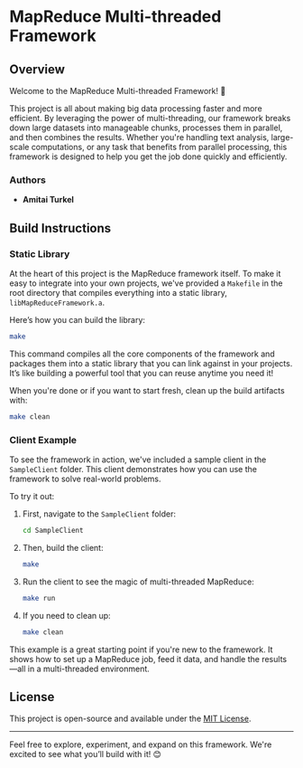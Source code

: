 
# MapReduce Multi-threaded Framework

## Overview

Welcome to the MapReduce Multi-threaded Framework! 🚀

This project is all about making big data processing faster and more efficient. By leveraging the power of multi-threading, our framework breaks down large datasets into manageable chunks, processes them in parallel, and then combines the results. Whether you're handling text analysis, large-scale computations, or any task that benefits from parallel processing, this framework is designed to help you get the job done quickly and efficiently.

### Authors

- **Amitai Turkel**

## Build Instructions

### Static Library

At the heart of this project is the MapReduce framework itself. To make it easy to integrate into your own projects, we've provided a `Makefile` in the root directory that compiles everything into a static library, `libMapReduceFramework.a`.

Here’s how you can build the library:

```bash
make
```

This command compiles all the core components of the framework and packages them into a static library that you can link against in your projects. It’s like building a powerful tool that you can reuse anytime you need it!

When you're done or if you want to start fresh, clean up the build artifacts with:

```bash
make clean
```

### Client Example

To see the framework in action, we've included a sample client in the `SampleClient` folder. This client demonstrates how you can use the framework to solve real-world problems.

To try it out:

1. First, navigate to the `SampleClient` folder:

   ```bash
   cd SampleClient
   ```

2. Then, build the client:

   ```bash
   make
   ```

3. Run the client to see the magic of multi-threaded MapReduce:

   ```bash
   make run
   ```

4. If you need to clean up:

   ```bash
   make clean
   ```

This example is a great starting point if you're new to the framework. It shows how to set up a MapReduce job, feed it data, and handle the results—all in a multi-threaded environment.

## License

This project is open-source and available under the [MIT License](LICENSE).

---

Feel free to explore, experiment, and expand on this framework. We're excited to see what you’ll build with it! 😊
